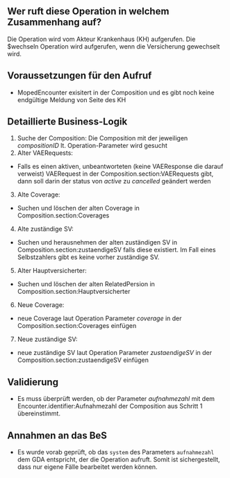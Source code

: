 ## Wer ruft diese Operation in welchem Zusammenhang auf?

Die Operation wird vom Akteur Krankenhaus (KH) aufgerufen. Die $wechseln Operation wird aufgerufen, wenn die Versicherung gewechselt wird.

## Voraussetzungen für den Aufruf
* MopedEncounter exisitert in der Composition und es gibt noch keine endgültige Meldung von Seite des KH

## Detaillierte Business-Logik

1. Suche der Composition: Die Composition mit der jeweiligen *compositionID* lt. Operation-Parameter wird gesucht
2. Alter VAERequests:
  * Falls es einen aktiven, unbeantworteten (keine VAEResponse die darauf verweist) VAERequest in der Composition.section:VAERequests gibt, dann soll darin der status von *active* zu *cancelled* geändert werden
3. Alte Coverage:
  * Suchen und löschen der alten Coverage in Composition.section:Coverages 
4. Alte zuständige SV:
  * Suchen und herausnehmen der alten zuständigen SV in Composition.section:zustaendigeSV falls diese existiert. Im Fall eines Selbstzahlers gibt es keine vorher zuständige SV.
5. Alter Hauptversicherter:
  * Suchen und löschen der alten RelatedPersion in Composition.section:Hauptversicherter
6. Neue Coverage:
  * neue Coverage laut Operation Parameter *coverage* in der Composition.section:Coverages einfügen
7. Neue zuständige SV:
  * neue zuständige SV laut Operation Parameter *zustaendigeSV* in der Composition.section:zustaendigeSV einfügen

## Validierung
* Es muss überprüft werden, ob der Parameter *aufnahmezahl* mit dem Encounter.identifier:Aufnahmezahl der Composition aus Schritt 1 übereinstimmt.

## Annahmen an das BeS
* Es wurde vorab geprüft, ob das `system` des Parameters `aufnahmezahl` dem GDA entspricht, der die Operation aufruft. Somit ist sichergestellt, dass nur eigene Fälle bearbeitet werden können.
